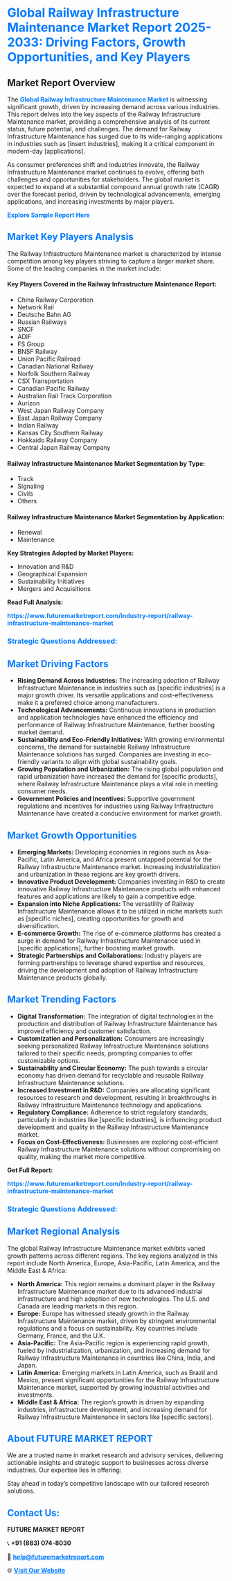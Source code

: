 <h1 style="color: #007BFF;">Global Railway Infrastructure Maintenance Market Report 2025-2033: Driving Factors, Growth Opportunities, and Key Players</h1>

<section id="overview">
<h2>Market Report Overview</h2>
<p>The <a href="https://www.futuremarketreport.com/industry-report/railway-infrastructure-maintenance-market" style="color: #007BFF; text-decoration: none;"><strong>Global Railway Infrastructure Maintenance Market</strong></a> is witnessing significant growth, driven by increasing demand across various industries. This report delves into the key aspects of the Railway Infrastructure Maintenance market, providing a comprehensive analysis of its current status, future potential, and challenges. The demand for Railway Infrastructure Maintenance has surged due to its wide-ranging applications in industries such as [insert industries], making it a critical component in modern-day [applications].</p>
<p>As consumer preferences shift and industries innovate, the Railway Infrastructure Maintenance market continues to evolve, offering both challenges and opportunities for stakeholders. The global market is expected to expand at a substantial compound annual growth rate (CAGR) over the forecast period, driven by technological advancements, emerging applications, and increasing investments by major players.</p>
</section>

<section id="overview">
<p><a href="https://www.futuremarketreport.com/request-sample/reportId=28134" style="color: #007BFF; text-decoration: none;"><strong>Explore Sample Report Here</strong></a></p>
</section>

<section id="key-players">
<h2 style="color: #007BFF;">Market Key Players Analysis</h2>
<p>The Railway Infrastructure Maintenance market is characterized by intense competition among key players striving to capture a larger market share. Some of the leading companies in the market include:</p>
<h4>Key Players Covered in the Railway Infrastructure Maintenance Report:</h4>
<ul><li>China Railway Corporation</li><li>Network Rail</li><li>Deutsche Bahn AG</li><li>Russian Railways</li><li>SNCF</li><li>ADIF</li><li>FS Group</li><li>BNSF Railway</li><li>Union Pacific Railroad</li><li>Canadian National Railway</li><li>Norfolk Southern Railway</li><li>CSX Transportation</li><li>Canadian Pacific Railway</li><li>Australian Rail Track Corporation</li><li>Aurizon</li><li>West Japan Railway Company</li><li>East Japan Railway Company</li><li>Indian Railway</li><li>Kansas City Southern Railway</li><li>Hokkaido Railway Company</li><li>Central Japan Railway Company</li></ul>
<h4>Railway Infrastructure Maintenance Market Segmentation by Type:</h4>
<ul><li>Track</li><li>Signaling</li><li>Civils</li><li>Others</li></ul>

<h4>Railway Infrastructure Maintenance Market Segmentation by Application:</h4>
<ul><li>Renewal</li><li>Maintenance</li></ul>
<p><strong>Key Strategies Adopted by Market Players:</strong></p>
<ul>
<li>Innovation and R&D</li>
<li>Geographical Expansion</li>
<li>Sustainability Initiatives</li>
<li>Mergers and Acquisitions</li>
</ul>
</section>

<section>
<p><strong>Read Full Analysis: </strong></p><a href="https://www.futuremarketreport.com/industry-report/railway-infrastructure-maintenance-market" style="color: #007BFF; text-decoration: none;"><strong>https://www.futuremarketreport.com/industry-report/railway-infrastructure-maintenance-market</strong></a>
<h3 style="color: #007BFF;">Strategic Questions Addressed:</h3>
</section>

<section id="driving-factors">
<h2 style="color: #007BFF;">Market Driving Factors</h2>
<ul>
<li><strong>Rising Demand Across Industries:</strong> The increasing adoption of Railway Infrastructure Maintenance in industries such as [specific industries] is a major growth driver. Its versatile applications and cost-effectiveness make it a preferred choice among manufacturers.</li>
<li><strong>Technological Advancements:</strong> Continuous innovations in production and application technologies have enhanced the efficiency and performance of Railway Infrastructure Maintenance, further boosting market demand.</li>
<li><strong>Sustainability and Eco-Friendly Initiatives:</strong> With growing environmental concerns, the demand for sustainable Railway Infrastructure Maintenance solutions has surged. Companies are investing in eco-friendly variants to align with global sustainability goals.</li>
<li><strong>Growing Population and Urbanization:</strong> The rising global population and rapid urbanization have increased the demand for [specific products], where Railway Infrastructure Maintenance plays a vital role in meeting consumer needs.</li>
<li><strong>Government Policies and Incentives:</strong> Supportive government regulations and incentives for industries using Railway Infrastructure Maintenance have created a conducive environment for market growth.</li>
</ul>
</section>

<section id="growth-opportunities">
<h2 style="color: #007BFF;">Market Growth Opportunities</h2>
<ul>
<li><strong>Emerging Markets:</strong> Developing economies in regions such as Asia-Pacific, Latin America, and Africa present untapped potential for the Railway Infrastructure Maintenance market. Increasing industrialization and urbanization in these regions are key growth drivers.</li>
<li><strong>Innovative Product Development:</strong> Companies investing in R&D to create innovative Railway Infrastructure Maintenance products with enhanced features and applications are likely to gain a competitive edge.</li>
<li><strong>Expansion into Niche Applications:</strong> The versatility of Railway Infrastructure Maintenance allows it to be utilized in niche markets such as [specific niches], creating opportunities for growth and diversification.</li>
<li><strong>E-commerce Growth:</strong> The rise of e-commerce platforms has created a surge in demand for Railway Infrastructure Maintenance used in [specific applications], further boosting market growth.</li>
<li><strong>Strategic Partnerships and Collaborations:</strong> Industry players are forming partnerships to leverage shared expertise and resources, driving the development and adoption of Railway Infrastructure Maintenance products globally.</li>
</ul>
</section>

<section id="trending-factors">
<h2 style="color: #007BFF;">Market Trending Factors</h2>
<ul>
<li><strong>Digital Transformation:</strong> The integration of digital technologies in the production and distribution of Railway Infrastructure Maintenance has improved efficiency and customer satisfaction.</li>
<li><strong>Customization and Personalization:</strong> Consumers are increasingly seeking personalized Railway Infrastructure Maintenance solutions tailored to their specific needs, prompting companies to offer customizable options.</li>
<li><strong>Sustainability and Circular Economy:</strong> The push towards a circular economy has driven demand for recyclable and reusable Railway Infrastructure Maintenance solutions.</li>
<li><strong>Increased Investment in R&D:</strong> Companies are allocating significant resources to research and development, resulting in breakthroughs in Railway Infrastructure Maintenance technology and applications.</li>
<li><strong>Regulatory Compliance:</strong> Adherence to strict regulatory standards, particularly in industries like [specific industries], is influencing product development and quality in the Railway Infrastructure Maintenance market.</li>
<li><strong>Focus on Cost-Effectiveness:</strong> Businesses are exploring cost-efficient Railway Infrastructure Maintenance solutions without compromising on quality, making the market more competitive.</li>
</ul>
</section>

<section>
<p><strong>Get Full Report: </strong></p><a href="https://www.futuremarketreport.com/industry-report/railway-infrastructure-maintenance-market" style="color: #007BFF; text-decoration: none;"><strong>https://www.futuremarketreport.com/industry-report/railway-infrastructure-maintenance-market</strong></a>
<h3 style="color: #007BFF;">Strategic Questions Addressed:</h3>
</section>


<section id="regional-analysis">
<h2 style="color: #007BFF;">Market Regional Analysis</h2>
<p>The global Railway Infrastructure Maintenance market exhibits varied growth patterns across different regions. The key regions analyzed in this report include North America, Europe, Asia-Pacific, Latin America, and the Middle East & Africa:</p>
<ul>
<li><strong>North America:</strong> This region remains a dominant player in the Railway Infrastructure Maintenance market due to its advanced industrial infrastructure and high adoption of new technologies. The U.S. and Canada are leading markets in this region.</li>
<li><strong>Europe:</strong> Europe has witnessed steady growth in the Railway Infrastructure Maintenance market, driven by stringent environmental regulations and a focus on sustainability. Key countries include Germany, France, and the U.K.</li>
<li><strong>Asia-Pacific:</strong> The Asia-Pacific region is experiencing rapid growth, fueled by industrialization, urbanization, and increasing demand for Railway Infrastructure Maintenance in countries like China, India, and Japan.</li>
<li><strong>Latin America:</strong> Emerging markets in Latin America, such as Brazil and Mexico, present significant opportunities for the Railway Infrastructure Maintenance market, supported by growing industrial activities and investments.</li>
<li><strong>Middle East & Africa:</strong> The region’s growth is driven by expanding industries, infrastructure development, and increasing demand for Railway Infrastructure Maintenance in sectors like [specific sectors].</li>
</ul>
</section>

<footer>
<h2 style="color: #007BFF;">About FUTURE MARKET REPORT</h2>
<p>We are a trusted name in market research and advisory services, delivering actionable insights and strategic support to businesses across diverse industries. Our expertise lies in offering:</p>

<p>Stay ahead in today’s competitive landscape with our tailored research solutions.</p>

<h2 style="color: #007BFF;">Contact Us:</h2>
<p><strong>FUTURE MARKET REPORT</strong></p>
<p>📞 <strong>+91 (883) 074-8030</strong></p>
<p>📧 <strong><a href="mailto:help@futuremarketreport.com" style="color: #007BFF;">help@futuremarketreport.com</a></strong></p>
<p>🌐 <strong><a href="https://www.futuremarketreport.com/" style="color: #007BFF;">Visit Our Website</a></strong></p>
</footer>
